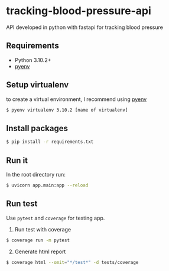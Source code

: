 # tracking-blood-pressure-api
API developed in python with fastapi for tracking blood pressure

## Requirements
- Python 3.10.2+
- [pyenv](https://github.com/pyenv/pyenv)

## Setup virtualenv
to create a virtual environment, I recommend using [pyenv](https://github.com/pyenv/pyenv)
```bash
$ pyenv virtualenv 3.10.2 [name of virtualenv]
```

## Install packages
```bash
$ pip install -r requirements.txt
```
## Run it
In the root directory run:
```bash
$ uvicorn app.main:app --reload
```

## Run test
Use `pytest` and `coverage` for testing app.

1. Run test with coverage
```bash
$ coverage run -m pytest
```

2. Generate html report

```bash
$ coverage html --omit="*/test*" -d tests/coverage
```